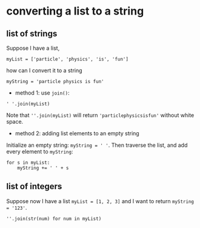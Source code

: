 # converting a list to a string

## list of strings

Suppose I have a list, 
```
myList = ['particle', 'physics', 'is', 'fun']
```
how can I convert it to a string 
```
myString = 'particle physics is fun'
```

* method 1: use `join()`:
```
' '.join(myList)
```
Note that `''.join(myList)` will return `'particlephysicsisfun'` without white space.

* method 2: adding list elements to an empty string

Initialize an empty string: `myString = ' '`. Then traverse the list, and add every element to `myString`:
```
for s in myList:
    myString += ' ' + s
```



## list of integers

Suppose now I have a list `myList = [1, 2, 3]` and I want to return `myString = '123'`. 

```
''.join(str(num) for num in myList)
```

